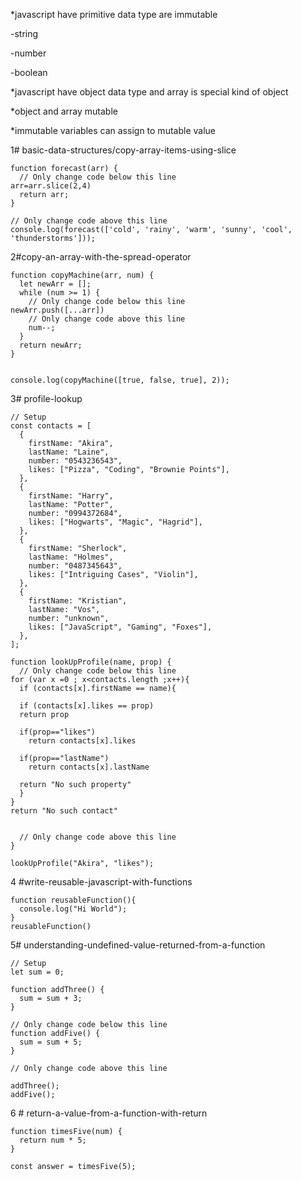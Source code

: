 *javascript have primitive data type are immutable

-string

-number

-boolean


*javascript have object data type and array is special kind of object

*object and array mutable

*immutable variables can assign to mutable value



1# basic-data-structures/copy-array-items-using-slice
```
function forecast(arr) {
  // Only change code below this line
arr=arr.slice(2,4)
  return arr;
}

// Only change code above this line
console.log(forecast(['cold', 'rainy', 'warm', 'sunny', 'cool', 'thunderstorms']));
```
2#copy-an-array-with-the-spread-operator
```
function copyMachine(arr, num) {
  let newArr = [];
  while (num >= 1) {
    // Only change code below this line
newArr.push([...arr])
    // Only change code above this line
    num--;
  }
  return newArr;
}


console.log(copyMachine([true, false, true], 2));
```

3# profile-lookup
```
// Setup
const contacts = [
  {
    firstName: "Akira",
    lastName: "Laine",
    number: "0543236543",
    likes: ["Pizza", "Coding", "Brownie Points"],
  },
  {
    firstName: "Harry",
    lastName: "Potter",
    number: "0994372684",
    likes: ["Hogwarts", "Magic", "Hagrid"],
  },
  {
    firstName: "Sherlock",
    lastName: "Holmes",
    number: "0487345643",
    likes: ["Intriguing Cases", "Violin"],
  },
  {
    firstName: "Kristian",
    lastName: "Vos",
    number: "unknown",
    likes: ["JavaScript", "Gaming", "Foxes"],
  },
];

function lookUpProfile(name, prop) {
  // Only change code below this line
for (var x =0 ; x<contacts.length ;x++){
  if (contacts[x].firstName == name){
    
  if (contacts[x].likes == prop)
  return prop
  
  if(prop=="likes")
    return contacts[x].likes
  
  if(prop=="lastName")
    return contacts[x].lastName
 
  return "No such property"
  }  
}
return "No such contact"


  // Only change code above this line
}

lookUpProfile("Akira", "likes");
```
4 #write-reusable-javascript-with-functions
```
function reusableFunction(){
  console.log("Hi World");
}
reusableFunction()
```
5# understanding-undefined-value-returned-from-a-function

```
// Setup
let sum = 0;

function addThree() {
  sum = sum + 3;
}

// Only change code below this line
function addFive() {
  sum = sum + 5;
}

// Only change code above this line

addThree();
addFive();
```
6 # return-a-value-from-a-function-with-return
```
function timesFive(num) {
  return num * 5;
}

const answer = timesFive(5);
```

